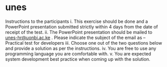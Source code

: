 # unes
Instructions to the participants
i. This exercise should be done and a PowerPoint presentation submitted strictly within 4 days
from the date of receipt of the test.
ii. The PowerPoint presentation should be mailed to unes-hr@uonbi.ac.ke . Please indicate the
subject of the email as – Practical test for developers
iii. Choose one out of the two questions below and provide a solution as per the instructions.
iv. You are free to use any programming language you are comfortable with.
v. You are expected system development best practice when coming up with the solution.
